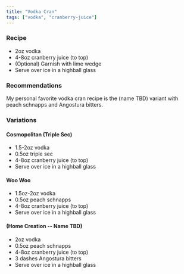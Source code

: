 ```yaml
---
title: "Vodka Cran"
tags: ["vodka", "cranberry-juice"]
---
```


### Recipe

- 2oz vodka
- 4-8oz cranberry juice (to top)
- (Optional) Garnish with lime wedge
- Serve over ice in a highball glass

### Recommendations

My personal favorite vodka cran recipe is the (name TBD) variant with peach schnapps and Angostura bitters.

### Variations

#### Cosmopolitan (Triple Sec)

- 1.5-2oz vodka
- 0.5oz triple sec
- 4-8oz cranberry juice (to top)
- Serve over ice in a highball glass

#### Woo Woo

- 1.5oz-2oz vodka
- 0.5oz peach schnapps
- 4-8oz cranberry juice (to top)
- Serve over ice in a highball glass

#### (Home Creation -- Name TBD)

- 2oz vodka
- 0.5oz peach schnapps
- 4-8oz cranberry juice (to top)
- 3 dashes Angostura bitters
- Serve over ice in a highball glass
